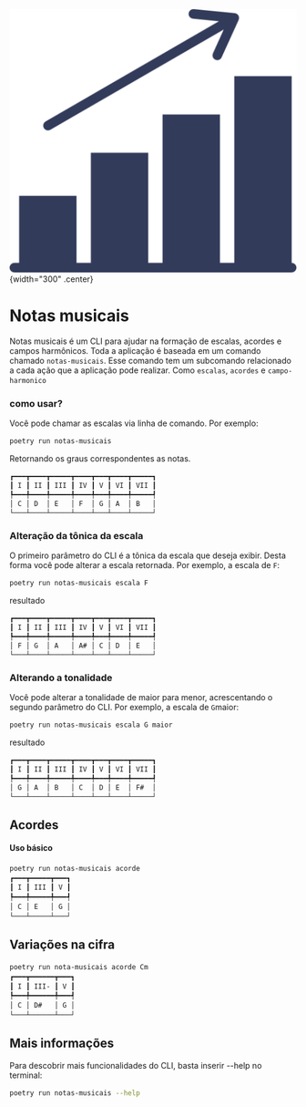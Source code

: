 ![logo do projeto](assets/logo.png){width="300" .center}
# Notas musicais

Notas musicais é um CLI para ajudar na formação de escalas, acordes e campos harmônicos.
Toda a aplicação é baseada em um comando chamado `notas-musicais`. Esse comando tem um subcomando relacionado a cada ação que a aplicação pode realizar. Como `escalas`, `acordes` e `campo-harmonico`


### como usar?
Você pode chamar as escalas via linha de comando. Por exemplo:

```bash
poetry run notas-musicais
```
Retornando os graus correspondentes as notas.
```
┏━━━┳━━━━┳━━━━━┳━━━━┳━━━┳━━━━┳━━━━━┓
┃ I ┃ II ┃ III ┃ IV ┃ V ┃ VI ┃ VII ┃
┡━━━╇━━━━╇━━━━━╇━━━━╇━━━╇━━━━╇━━━━━┩
│ C │ D  │ E   │ F  │ G │ A  │ B   │
└───┴────┴─────┴────┴───┴────┴─────┘
```
### Alteração da tônica da escala

O primeiro parâmetro do CLI é a tônica da escala que deseja exibir. Desta forma você pode alterar a escala retornada. Por exemplo, a escala de `F`:

```bash
poetry run notas-musicais escala F
```
resultado
```
┏━━━┳━━━━┳━━━━━┳━━━━┳━━━┳━━━━┳━━━━━┓
┃ I ┃ II ┃ III ┃ IV ┃ V ┃ VI ┃ VII ┃
┡━━━╇━━━━╇━━━━━╇━━━━╇━━━╇━━━━╇━━━━━┩
│ F │ G  │ A   │ A# │ C │ D  │ E   │
└───┴────┴─────┴────┴───┴────┴─────┘
```
### Alterando a tonalidade

Você pode alterar a tonalidade de maior para menor, acrescentando o segundo parâmetro do CLI. Por exemplo, a escala de `G`maior:

```bash
poetry run notas-musicais escala G maior
```
resultado
```
┏━━━┳━━━━┳━━━━━┳━━━━┳━━━┳━━━━┳━━━━━┓
┃ I ┃ II ┃ III ┃ IV ┃ V ┃ VI ┃ VII ┃
┡━━━╇━━━━╇━━━━━╇━━━━╇━━━╇━━━━╇━━━━━┩
│ G │ A  │ B   │ C  │ D │ E  │ F#  │
└───┴────┴─────┴────┴───┴────┴─────┘
```

## Acordes

#### Uso básico

```bash
poetry run notas-musicais acorde
┏━━━┳━━━━━┳━━━┓
┃ I ┃ III ┃ V ┃
┡━━━╇━━━━━╇━━━┩
│ C │ E   │ G │
└───┴─────┴───┘
```
## Variações na cifra

```bash
poetry run nota-musicais acorde Cm
┏━━━┳━━━━━━┳━━━┓
┃ I ┃ III- ┃ V ┃
┡━━━╇━━━━━━╇━━━┩
│ C │ D#   │ G │
└───┴──────┴───┘
```

## Mais informações

Para descobrir mais funcionalidades do CLI, basta inserir --help no terminal:

```bash
poetry run notas-musicais --help
```